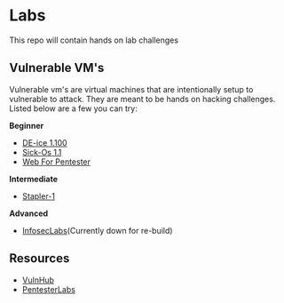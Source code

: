 # Labs

This repo will contain hands on lab challenges

## Vulnerable VM's
Vulnerable vm's are virtual machines that are intentionally setup to vulnerable to attack. They are meant to be hands on hacking challenges. Listed below are a few you can try:

**Beginner**

* [DE-ice 1.100](https://www.vulnhub.com/entry/de-ice-s1100,8/)
* [Sick-Os 1.1](https://www.vulnhub.com/entry/sickos-11,132/)
* [Web For Pentester](https://pentesterlab.com/exercises/web_for_pentester)

**Intermediate**
* [Stapler-1](https://www.vulnhub.com/entry/stapler-1,150/)

**Advanced**
* [InfosecLabs](https://github.com/SDHackers/InfosecLabs)(Currently down for re-build)

## Resources
* [VulnHub](https://www.vulnhub.com)
* [PentesterLabs](https://pentesterlab.com/)
